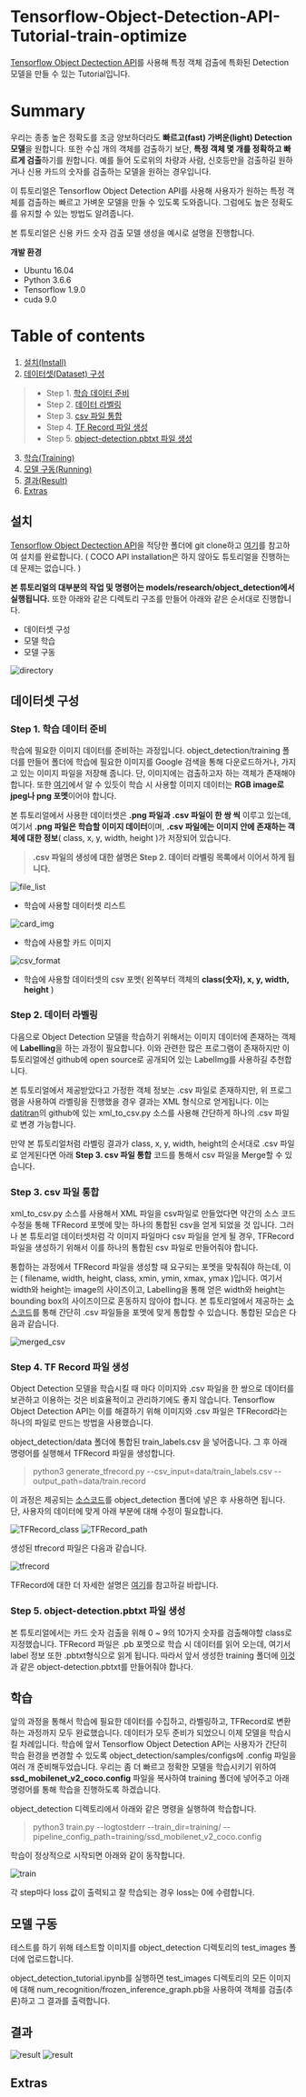 # Tensorflow-Object-Detection-API-Tutorial-train-optimize
[Tensorflow Object Dectection API](https://github.com/tensorflow/models/tree/master/research/object_detection)를 사용해 특정 객체 검출에 특화된 Detection 모델을 만들 수 있는 Tutorial입니다. 


# Summary
우리는 종종 높은 정확도를 조금 양보하더라도 **빠르고(fast) 가벼운(light) Detection 모델**을 원합니다. 또한 수십 개의 객체를 검출하기 보단, **특정 객체 몇 개를 정확하고 빠르게 검출**하기를 원합니다. 예를 들어 도로위의 차량과 사람, 신호등만을 검출하길 원하거나 신용 카드의 숫자를 검출하는 모델을 원하는 경우입니다.

이 튜토리얼은 Tensorflow Object Detection API를 사용해 사용자가 원하는 특정 객체를 검출하는 빠르고 가벼운 모델을 만들 수 있도록 도와줍니다. 그럼에도 높은 정확도를 유지할 수 있는 방법도 알려줍니다.

본 튜토리얼은 신용 카드 숫자 검출 모델 생성을 예시로 설명을 진행합니다.


**개발 환경**
* Ubuntu 16.04
* Python 3.6.6
* Tensorflow 1.9.0
* cuda 9.0

# Table of contents
1. [설치(Install)](#Install)
2. [데이터셋(Dataset) 구성](#Dataset)
>* Step 1. [학습 데이터 준비](#Preparedata)
>* Step 2. [데이터 라벨링](#Datalabelling)
>* Step 3. [csv 파일 통합](#Mergecsv)
>* Step 4. [TF Record 파일 생성](#Maketfrecord)
>* Step 5. [object-detection.pbtxt 파일 생성](#Makepbtxt)
3. [학습(Training)](#Train)
4. [모델 구동(Running)](#Running)
5. [결과(Result)](#Result)
6. [Extras](#Extras)

## 설치<a name="Install"></a>

[Tensorflow Object Dectection API](https://github.com/tensorflow/models/tree/master/research/object_detection)을 적당한 폴더에 git clone하고 [여기](https://github.com/tensorflow/models/blob/master/research/object_detection/g3doc/installation.md)를 참고하여 설치를 완료합니다. ( COCO API installation은 하지 않아도 튜토리얼을 진행하는데 문제는 없습니다. )

**본 튜토리얼의 대부분의 작업 및 명령어는 models/research/object_detection에서 실행됩니다.** 또한 아래와 같은 디렉토리 구조를 만들어 아래와 같은 순서대로 진행합니다.
* 데이터셋 구성
* 모델 학습
* 모델 구동

![directory](./docs/img/directory.png)

## 데이터셋 구성<a name="Dataset"></a>

### Step 1. 학습 데이터 준비<a name="Preparedata"></a>

학습에 필요한 이미지 데이터를 준비하는 과정입니다. object_detection/training 폴더를 만들어 폴더에 학습에 필요한 이미지를 Google 검색을 통해 다운로드하거나, 가지고 있는 이미지 파일을 저장해 줍니다. 단, 이미지에는 검출하고자 하는 객체가 존재해야 합니다. 또한 [여기](https://github.com/tensorflow/models/blob/master/research/object_detection/g3doc/using_your_own_dataset.md)에서 알 수 있듯이 학습 시 사용할 이미지 데이터는 **RGB image로 jpeg나 png 포멧**이어야 합니다.

본 튜토리얼에서 사용한 데이터셋은 **.png 파일과 .csv 파일이 한 쌍 씩** 이루고 있는데, 여기서 **.png 파일은 학습할 이미지 데이터**이며, **.csv 파일에는 이미지 안에 존재하는 객체에 대한 정보**( class, x, y, width, height )가 저장되어 있습니다. 

> **.csv 파일의 생성에 대한 설명은 Step 2. 데이터 라벨링 목록에서 이어서 하게 됩니다.**

![file_list](./docs/img/file_list.png)

* 학습에 사용할 데이터셋 리스트

![card_img](./docs/img/card_img.png)

* 학습에 사용할 카드 이미지

![csv_format](./docs/img/csv_format.png)

* 학습에 사용할 데이터셋의 csv 포멧( 왼쪽부터 객체의 **class(숫자), x, y, width, height** )



### Step 2. 데이터 라벨링<a name="Datalabelling"></a>

다음으로 Object Detection 모델을 학습하기 위해서는 이미지 데이터에 존재하는 객체에 **Labelling**을 하는 과정이 필요합니다. 이와 관련한 많은 프로그램이 존재하지만 이 튜토리얼에선 github에 open source로 공개되어 있는 LabelImg를 사용하길 추천합니다.

본 튜토리얼에서 제공받았다고 가정한 객체 정보는 .csv 파일로 존재하지만, 위 프로그램을 사용하여 라벨링을 진행했을 경우 결과는 XML 형식으로 얻게됩니다. 이는 [datitran](https://github.com/datitran/raccoon_dataset)의 github에 있는 xml_to_csv.py 소스를 사용해 간단하게 하나의 .csv 파일로 변경 가능합니다.

만약 본 튜토리얼처럼 라벨링 결과가 class, x, y, width, height의 순서대로 .csv 파일로 얻게된다면 아래 **Step 3. csv 파일 통합** 코드를 통해서 csv 파일을 Merge할 수 있습니다.

### Step 3. csv 파일 통합<a name="Mergecsv"></a>

xml_to_csv.py 소스를 사용해서 XML 파일을 csv파일로 만들었다면 약간의 소스 코드 수정을 통해 TFRecord 포멧에 맞는 하나의 통합된 csv을 얻게 되었을 것 입니다. 그러나 본 튜토리얼 데이터셋처럼 각 이미지 파일마다 csv 파일을 얻게 될 경우, TFRecord 파일을 생성하기 위해서 이를 하나의 통합된 csv 파일로 만들어줘야 합니다.

통합하는 과정에서 TFRecord 파일을 생성할 때 요구되는 포멧을 맞춰줘야 하는데, 이는 ( filename, width, height, class, xmin, ymin, xmax, ymax )입니다. 여기서 width와 height는 image의 사이즈이고, Labelling을 통해 얻은 width와 height는 bounding box의 사이즈이므로 혼동하지 않아야 합니다.  본 튜토리얼에서 제공하는 [소스코드](./docs/code/merge_csv.ipynb)를 통해 간단히 .csv 파일들을 포멧에 맞게 통합할 수 있습니다. 통합된 모습은 다음과 같습니다.

![merged_csv](./docs/img/merged_csv.png)


### Step 4. TF Record 파일 생성<a name="Maketfrecord"></a>

Object Detection 모델을 학습시킬 때 마다 이미지와 .csv 파일을 한 쌍으로 데이터를 보관하고 이용하는 것은 비효율적이고 관리하기에도 좋지 않습니다. Tensorflow Object Detection API는 이를 해결하기 위해 이미지와 .csv 파일은 TFRecord라는 하나의 파일로 만드는 방법을 사용했습니다.

object_detection/data 폴더에 통합된 train_labels.csv 을 넣어줍니다. 그 후 아래 명령어를 실행해서 TFRecord 파일을 생성합니다.
> python3 generate_tfrecord.py --csv_input=data/train_labels.csv --output_path=data/train.record

이 과정은 제공되는 [소스코드](./docs/code/generate_tfrecord.py)를 object_detection 폴더에 넣은 후 사용하면 됩니다. 단, 사용자의 데이터에 맞게 아래 부분에 대해 수정이 필요합니다. 

![TFRecord_class](./docs/img/TFRecord_class.png)
![TFRecord_path](./docs/img/TFRecord_path.png)

생성된 tfrecord 파일은 다음과 같습니다.

![tfrecord](./docs/img/tfrecord.png)

TFRecord에 대한 더 자세한 설명은 [여기](http://bcho.tistory.com/1190)를 참고하길 바랍니다.

### Step 5. object-detection.pbtxt 파일 생성<a name="Makepbtxt"></a>

본 튜토리얼에서는 카드 숫자 검출을 위해 0 ~ 9의 10가지 숫자를 검출해야할 class로 지정했습니다. TFRecord 파일은 .pb 포멧으로 학습 시 데이터를 읽어 오는데, 여기서 label 정보 또한 .pbtxt형식으로 읽게 됩니다. 따라서 앞서 생성한 training 폴더에 [이것](./docs/code/object-detection.pbtxt)과 같은 object-detection.pbtxt를 만들어줘야 합나다.


## 학습<a name="Train"></a>

앞의 과정을 통해서 학습에 필요한 데이터를 수집하고, 라벨링하고, TFRecord로 변환하는 과정까지 모두 완료했습니다. 데이터가 모두 준비가 되었으니 이제 모델을 학습시킬 차례입니다. 학습에 앞서 Tensorflow Object Detection API는 사용자가 간단히 학습 환경을 변경할 수 있도록 object_detection/samples/configs에 .config 파일을 여러 개 준비해두었습니다. 우리는 좀 더 빠르고 정확한 모델을 학습시키기 위하여 **ssd_mobilenet_v2_coco.config** 파일을 복사하여 training 폴더에 넣어주고 아래 명령어를 통해 학습을 진행하도록 하겠습니다.

object_detection 디렉토리에서 아래와 같은 명령을 실행하여 학습합니다.
> python3 train.py --logtostderr --train_dir=training/ --pipeline_config_path=training/ssd_mobilenet_v2_coco.config

학습이 정상적으로 시작되면 아래와 같이 동작합니다.

![train](./docs/img/loss.png)

각 step마다 loss 값이 출력되고 잘 학습되는 경우 loss는 0에 수렴합니다. 

## 모델 구동<a name="Running"></a>
테스트를 하기 위해 테스트할 이미지를 object_detection 디렉토리의 test_images 폴더에 업로드합니다.

object_detection_tutorial.ipynb를 실행하면 test_images 디렉토리의 모든 이미지에 대해 num_recognition/frozen_inference_graph.pb을 사용하여 객체를 검출(추론)하고 그 결과를 출력합니다.

## 결과<a name="Result"></a>
![result](./docs/img/result.png)
![result](./docs/img/result2.png)
## Extras<a name="Extras"></a>
